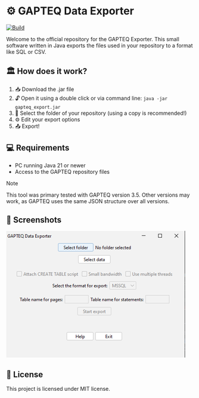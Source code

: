 # ⚙️ GAPTEQ Data Exporter

[![Build](https://github.com/JWeinelt/GAPTEQ_Data_Export/actions/workflows/maven.yml/badge.svg)](https://github.com/JWeinelt/GAPTEQ_Data_Export/actions/workflows/maven.yml)

Welcome to the official repository for the GAPTEQ Exporter. This small software written in Java exports the files used in your repository to a format like SQL or CSV.

## 🏛️ How does it work?
1. 📥 Download the .jar file
2. 🔓 Open it using a double click or via command line: `java -jar gapteq_export.jar`
3. 📂 Select the folder of your repository  (using a copy is recommended!)
4. ⚙️ Edit your export options
5. 📤 Export!

## 💻 Requirements
- PC running Java 21 or newer
- Access to the GAPTEQ repository files

> [!NOTE]
> This tool was primary tested with GAPTEQ version 3.5. Other versions may work, as GAPTEQ uses the same JSON structure over all versions.

## 🎨 Screenshots
![MainGui](https://github.com/JWeinelt/GAPTEQ_Data_Export/blob/master/screenshots/gui1.png)

## 📜 License
This project is licensed under MIT license.
